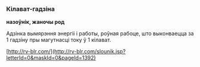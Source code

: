 ### Кілават-гадзіна
**назоўнік, жаночы род**

Адзінка вымярэння энергіі і работы, роўная рабоце, што выконваецца за 1 гадзіну пры магутнасці току ў 1 кілават.

<a rel="author">[http://rv-blr.com/](http://rv-blr.com/slounik.jsp?letterId=0&maskId=0&pageId=1392)</a>
